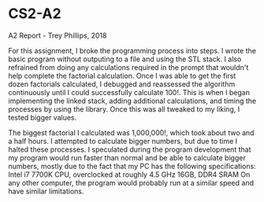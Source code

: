 # CS2-A2
A2 Report - Trey Phillips, 2018

For this assignment, I broke the programming process into steps. I wrote the basic program without 
outputing to a file and using the STL stack. I also refrained from doing any calculations required
in the prompt that wouldn't help complete the factorial calculation. Once I was able to get the first
dozen factorials calculated, I debugged and reassessed the algorithm continuously until I could
successfully calculate 100!. This is when I began implementing the linked stack, adding additional
calculations, and timing the processes by using the <ctime> library. Once this was all tweaked to my liking,
I tested bigger values.

The biggest factorial I calculated was 1,000,000!, which took about two and a half hours. I attempted to calculate bigger numbers,
but due to time I halted these processes. I speculated during the program development that my program
would run faster than normal and be able to calculate bigger numbers, mostly due to the fact that my PC
has the following specifications:
Intel i7 7700K CPU, overclocked at roughly 4.5 GHz
16GB, DDR4 SRAM
On any other computer, the program would probably run at a similar speed and have similar limitations.
